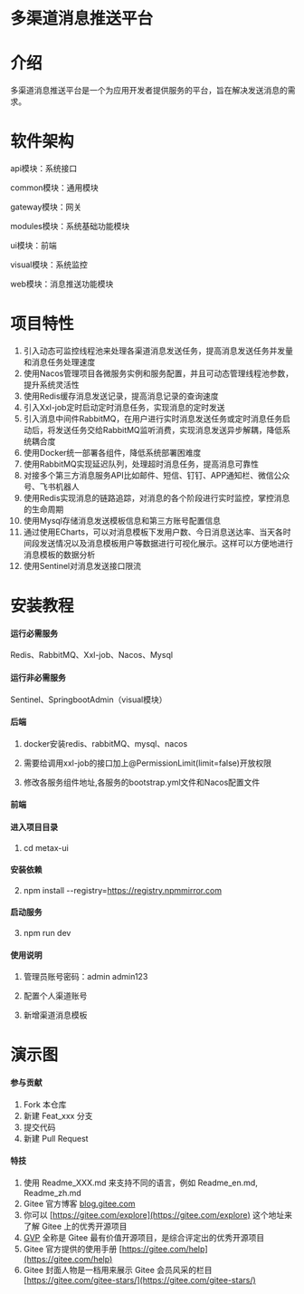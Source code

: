 # 多渠道消息推送平台

# 介绍
多渠道消息推送平台是一个为应用开发者提供服务的平台，旨在解决发送消息的需求。

# 软件架构
api模块：系统接口

common模块：通用模块

gateway模块：网关

modules模块：系统基础功能模块

ui模块：前端

visual模块：系统监控

web模块：消息推送功能模块

# 项目特性
1. 引入动态可监控线程池来处理各渠道消息发送任务，提高消息发送任务并发量和消息任务处理速度
2. 使用Nacos管理项目各微服务实例和服务配置，并且可动态管理线程池参数，提升系统灵活性
3. 使用Redis缓存消息发送记录，提高消息记录的查询速度
4. 引入Xxl-job定时启动定时消息任务，实现消息的定时发送
5. 引入消息中间件RabbitMQ，在用户进行实时消息发送任务或定时消息任务启动后，将发送任务交给RabbitMQ监听消费，实现消息发送异步解耦，降低系统耦合度
6. 使用Docker统一部署各组件，降低系统部署困难度
7. 使用RabbitMQ实现延迟队列，处理超时消息任务，提高消息可靠性
8. 对接多个第三方消息服务API比如邮件、短信、钉钉、APP通知栏、微信公众号、飞书机器人
9. 使用Redis实现消息的链路追踪，对消息的各个阶段进行实时监控，掌控消息的生命周期
10. 使用Mysql存储消息发送模板信息和第三方账号配置信息
11. 通过使用ECharts，可以对消息模板下发用户数、今日消息送达率、当天各时间段发送情况以及消息模板用户等数据进行可视化展示。这样可以方便地进行消息模板的数据分析
12. 使用Sentinel对消息发送接口限流


# 安装教程
#### 运行必需服务
Redis、RabbitMQ、Xxl-job、Nacos、Mysql

#### 运行非必需服务
Sentinel、SpringbootAdmin（visual模块）

#### 后端

1. docker安装redis、rabbitMQ、mysql、nacos

2. 需要给调用xxl-job的接口加上@PermissionLimit(limit=false)开放权限

3. 修改各服务组件地址,各服务的bootstrap.yml文件和Nacos配置文件

#### 前端
#### 进入项目目录
1. cd metax-ui

#### 安装依赖
2. npm install --registry=https://registry.npmmirror.com

#### 启动服务
3. npm run dev

#### 使用说明
1. 管理员账号密码：admin admin123

2. 配置个人渠道账号

3. 新增渠道消息模板

# 演示图

 

#### 参与贡献

1.  Fork 本仓库
2.  新建 Feat_xxx 分支
3.  提交代码
4.  新建 Pull Request


#### 特技

1.  使用 Readme\_XXX.md 来支持不同的语言，例如 Readme\_en.md, Readme\_zh.md
2.  Gitee 官方博客 [blog.gitee.com](https://blog.gitee.com)
3.  你可以 [https://gitee.com/explore](https://gitee.com/explore) 这个地址来了解 Gitee 上的优秀开源项目
4.  [GVP](https://gitee.com/gvp) 全称是 Gitee 最有价值开源项目，是综合评定出的优秀开源项目
5.  Gitee 官方提供的使用手册 [https://gitee.com/help](https://gitee.com/help)
6.  Gitee 封面人物是一档用来展示 Gitee 会员风采的栏目 [https://gitee.com/gitee-stars/](https://gitee.com/gitee-stars/)
